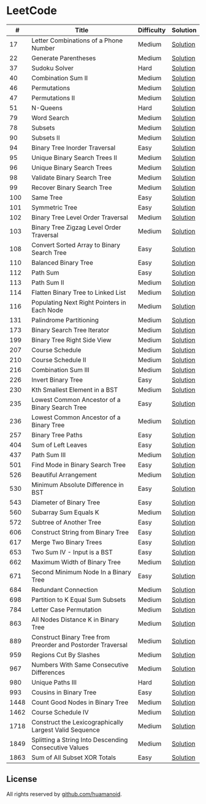 # LeetCode

\# | Title | Difficulty | Solution
---|---|---|---
17 | Letter Combinations of a Phone Number | Medium | [Solution](leetcode/17.%20Letter%20Combinations%20of%20a%20Phone%20Number)
22 | Generate Parentheses | Medium | [Solution](leetcode/22.%20Generate%20Parentheses)
37|  Sudoku Solver |Hard| [Solution](leetcode/37.%20Sudoku%20Solver)
40 |  Combination Sum II | Medium| [Solution](leetcode/40.%20Combination%20Sum%20II)
46 | Permutations | Medium | [Solution](leetcode/46.%20Permutations)
47 | Permutations II | Medium | [Solution](leetcode/47.%20Permutations%20II)
51| N-Queens | Hard | [Solution](leetcode/51.%20N-Queens)
79| Word Search |Medium| [Solution](leetcode/79.%20Word%20Search)
78 | Subsets | Medium | [Solution](leetcode/78.%20Subsets)
90 | Subsets II |  Medium | [Solution](leetcode/90.%20Subsets%20II)
94 | Binary Tree Inorder Traversal | Easy | [Solution](leetcode/94.%20Binary%20Tree%20Inorder%20Traversal)
95 | Unique Binary Search Trees II | Medium | [Solution](leetcode/95.%20Unique%20Binary%20Search%20Trees%20II)
96 | Unique Binary Search Trees | Medium | [Solution](leetcode/96.%20Unique%20Binary%20Search%20Trees)
98 | Validate Binary Search Tree | Medium | [Solution](leetcode/98.%20Validate%20Binary%20Search%20Tree)
99 | Recover Binary Search Tree | Medium | [Solution](leetcode/99.%20Recover%20Binary%20Search%20Tree)
100 | Same Tree | Easy | [Solution](leetcode/100.%20Same%20Tree)
101 | Symmetric Tree | Easy | [Solution](leetcode/101.%20Symmetric%20Tree)
102 | Binary Tree Level Order Traversal | Medium | [Solution](leetcode/102.%20Binary%20Tree%20Level%20Order%20Traversal)
103 | Binary Tree Zigzag Level Order Traversal | Medium | [Solution](leetcode/103.%20Binary%20Tree%20Zigzag%20Level%20Order)
108| Convert Sorted Array to Binary Search Tree | Easy | [Solution](leetcode/108.%20Convert%20Sorted%20Array%20to%20Binary%20Search%20Tree)
110 | Balanced Binary Tree | Easy | [Solution](leetcode/110.%20Balanced%20Binary%20Tree)
112|  Path Sum | Easy | [Solution](leetcode/112.%20Path%20Sum)
113 | Path Sum II | Medium | [Solution](leetcode/113.%20Path%20Sum%20II)
114 | Flatten Binary Tree to Linked List | Medium | [Solution](leetcode/114.%20Flatten%20Binary%20Tree%20to%20Linked%20List)
116 | Populating Next Right Pointers in Each Node | Medium | [Solution](leetcode/116.%20Populating%20Next%20Right%20Pointers%20in%20Each%20Node)
131 |  Palindrome Partitioning  | Medium | [Solution](leetcode/131.%20Palindrome%20Partitioning)
173 | Binary Search Tree Iterator | Medium | [Solution](leetcode/173.%20Binary%20Search%20Tree%20Iterator)
199 | Binary Tree Right Side View | Medium | [Solution](leetcode/199.%20Binary%20Tree%20Right%20Side%20View)
207 | Course Schedule | Medium | [Solution](leetcode/207.%20Course%20Schedule)
210 | Course Schedule II | Medium | [Solution](leetcode/210.%20Course%20Schedule%20II)
216 | Combination Sum III | Medium | [Solution](leetcode/216.%20Combination%20Sum%20III)
226 | Invert Binary Tree | Easy | [Solution](leetcode/226.%20Invert%20Binary%20Tree)
230 | Kth Smallest Element in a BST | Medium | [Solution](leetcode/230.%20Kth%20Smallest%20Element%20in%20a%20BST)
235 | Lowest Common Ancestor of a Binary Search Tree | Easy | [Solution](leetcode/235.%20Lowest%20Common%20Ancestor%20of%20a%20Binary%20Search%20Tree)
236 | Lowest Common Ancestor of a Binary Tree | Medium | [Solution](leetcode/236.%20Lowest%20Common%20Ancestor%20of%20a%20Binary%20Tree)
257 | Binary Tree Paths | Easy | [Solution](leetcode/257.%20Binary%20Tree%20Paths)
404| Sum of Left Leaves |Easy | [Solution](leetcode/404.%20Sum%20of%20Left%20Leaves)
437 | Path Sum III | Medium | [Solution](leetcode/437.%20Path%20Sum%20III)
501 | Find Mode in Binary Search Tree | Easy | [Solution](leetcode/501.%20Find%20Mode%20in%20Binary%20Search%20Tree)
526 | Beautiful Arrangement | Medium | [Solution](leetcode/526.%20Beautiful%20Arrangement)
530 | Minimum Absolute Difference in BST | Easy | [Solution](leetcode/530.%20Minimum%20Absolute%20Difference%20in%20BST)
543| Diameter of Binary Tree | Easy| [Solution](leetcode/543.%20Diameter%20of%20Binary%20Tree)
560 | Subarray Sum Equals K | Medium | [Solution](leetcode/560.%20Subarray%20Sum%20Equals%20K)
572 | Subtree of Another Tree | Easy | [Solution](leetcode/572.%20Subtree%20of%20Another%20Tree)
606 | Construct String from Binary Tree | Easy | [Solution](leetcode/606.%20Construct%20String%20from%20Binary%20Tree)
617 | Merge Two Binary Trees | Easy | [Solution](leetcode/617.%20Merge%20Two%20Binary%20Trees)
653 | Two Sum IV - Input is a BST | Easy | [Solution](leetcode/653.%20Two%20Sum%20IV%20-%20Input%20is%20a%20BST)
662 | Maximum Width of Binary Tree | Medium | [Solution](leetcode/662.%20Maximum%20Width%20of%20Binary%20Tree)
671 | Second Minimum Node In a Binary Tree | Easy | [Solution](leetcode/671.%20Second%20Minimum%20Node%20In%20a%20Binary%20Tree)
684 | Redundant Connection | Medium | [Solution](leetcode/684.%20Redundant%20Connection)
698 | Partition to K Equal Sum Subsets | Medium | [Solution](leetcode/698.%20Partition%20to%20K%20Equal%20Sum%20Subsets)
784 | Letter Case Permutation | Medium | [Solution](leetcode/784.%20Letter%20Case%20Permutation)
863 | All Nodes Distance K in Binary Tree | Medium | [Solution](leetcode/863.%20All%20Nodes%20Distance%20K%20in%20Binary%20Tree)
889 | Construct Binary Tree from Preorder and Postorder Traversal | Medium | [Solution](leetcode/889.%20Construct%20Binary%20Tree%20from%20Preorder%20and%20Postorder%20Traversal)
959 | Regions Cut By Slashes | Medium | [Solution](leetcode/959.%20Regions%20Cut%20By%20Slashes)
967| Numbers With Same Consecutive Differences |Medium| [Solution](leetcode/967.%20Numbers%20With%20Same%20Consecutive%20Differences) 
980 | Unique Paths III | Hard | [Solution](leetcode/980.%20Unique%20Paths%20III)
993 | Cousins in Binary Tree | Easy | [Solution](leetcode/993.%20Cousins%20in%20Binary%20Tree)
1448 | Count Good Nodes in Binary Tree |Medium| [Solution](leetcode/1448.%20Count%20Good%20Nodes%20in%20Binary%20Tree)
1462 | Course Schedule IV | Medium | [Solution](leetcode/1462.%20Course%20Schedule%20IV)
1718 | Construct the Lexicographically Largest Valid Sequence | Medium | [Solution](leetcode/1718.%20Construct%20the%20Lexicographically%20Largest%20Valid%20Sequence)
1849| Splitting a String Into Descending Consecutive Values | Medium | [Solution](leetcode/1849.%20Splitting%20a%20String%20Into%20Descending%20Consecutive%20Values)
1863 | Sum of All Subset XOR Totals | Easy | [Solution](leetcode/1863.%20Sum%20of%20All%20Subset%20XOR%20Totals)


## License

All rights reserved by [github.com/huamanoid](https://github.com/huamanoid).
